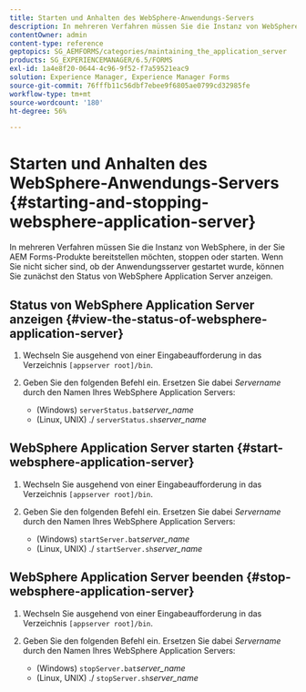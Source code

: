 ```yaml
---
title: Starten und Anhalten des WebSphere-Anwendungs-Servers
description: In mehreren Verfahren müssen Sie die Instanz von WebSphere, in der Sie AEM Forms-Produkte bereitstellen möchten, stoppen oder starten. In diesem Dokument wird beschrieben, wie Sie WebSphere Application Server starten und beenden.
contentOwner: admin
content-type: reference
geptopics: SG_AEMFORMS/categories/maintaining_the_application_server
products: SG_EXPERIENCEMANAGER/6.5/FORMS
exl-id: 1a4e8f20-0644-4c96-9f52-f7a59521eac9
solution: Experience Manager, Experience Manager Forms
source-git-commit: 76fffb11c56dbf7ebee9f6805ae0799cd32985fe
workflow-type: tm+mt
source-wordcount: '180'
ht-degree: 56%

---
```


# Starten und Anhalten des WebSphere-Anwendungs-Servers {#starting-and-stopping-websphere-application-server}

In mehreren Verfahren müssen Sie die Instanz von WebSphere, in der Sie AEM Forms-Produkte bereitstellen möchten, stoppen oder starten. Wenn Sie nicht sicher sind, ob der Anwendungsserver gestartet wurde, können Sie zunächst den Status von WebSphere Application Server anzeigen.

## Status von WebSphere Application Server anzeigen {#view-the-status-of-websphere-application-server}

1. Wechseln Sie ausgehend von einer Eingabeaufforderung in das Verzeichnis `[appserver root]/bin`.
1. Geben Sie den folgenden Befehl ein. Ersetzen Sie dabei *Servername* durch den Namen Ihres WebSphere Application Servers:

   * (Windows) `serverStatus.bat`*server_name*
   * (Linux, UNIX) ./ `serverStatus.sh`*server_name*

## WebSphere Application Server starten {#start-websphere-application-server}

1. Wechseln Sie ausgehend von einer Eingabeaufforderung in das Verzeichnis `[appserver root]/bin`.
1. Geben Sie den folgenden Befehl ein. Ersetzen Sie dabei *Servername* durch den Namen Ihres WebSphere Application Servers:

   * (Windows) `startServer.bat`*server_name*
   * (Linux, UNIX) ./ `startServer.sh`*server_name*

## WebSphere Application Server beenden {#stop-websphere-application-server}

1. Wechseln Sie ausgehend von einer Eingabeaufforderung in das Verzeichnis `[appserver root]/bin`.
1. Geben Sie den folgenden Befehl ein. Ersetzen Sie dabei *Servername* durch den Namen Ihres WebSphere Application Servers:

   * (Windows) `stopServer.bat`*server_name*
   * (Linux, UNIX) ./ `stopServer.sh`*server_name*
